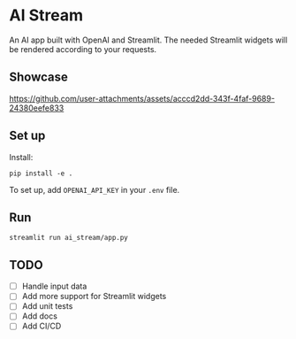 # AI Stream

An AI app built with OpenAI and Streamlit. The needed Streamlit widgets will be rendered according to your requests.

## Showcase

https://github.com/user-attachments/assets/acccd2dd-343f-4faf-9689-24380eefe833

## Set up

Install:
```
pip install -e .
```

To set up, add `OPENAI_API_KEY` in your `.env` file.

## Run

`streamlit run ai_stream/app.py`


## TODO

* [ ] Handle input data
* [ ] Add more support for Streamlit widgets
* [ ] Add unit tests
* [ ] Add docs
* [ ] Add CI/CD
